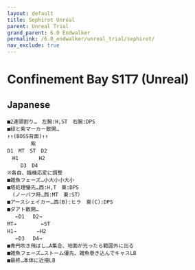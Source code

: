 ```yaml
---
layout: default
title: Sephirot Unreal
parent: Unreal Trial
grand_parent: 6.0 Endwalker
permalink: /6.0_endwalker/unreal_trial/sephirot/
nav_exclude: true
---
```


# Confinement Bay S1T7 (Unreal)

<!-- TODO: Add English macro and waymarks when this officially releases -->

## Japanese

```
■2連頭割り…　左腕:H,ST　右腕:DPS
■緑と紫マーカー散開…
↑↑(BOSS背面)↑↑
　　　　 紫
D1　MT　ST　D2
　H1　　　　H2
　　 D3　D4
※各自、臨機応変に調整
■雑魚フェーズ…小大小小大小
■塔処理優先…西:H,T　東:DPS
　(ノーバフ時…西:MT　東:ST）
■アースシェイカー…西(B):ヒラ　東(C):DPS
■ダアト散開…
　 ←D1　 D2→
MT→　　　   ←ST
H1→　　　　←H2
　 ←D3　 D4→
■青円吹き飛ばし…A集合、地面が光ったら範囲外に出る
■雑魚フェーズ…ストーム優先、雑魚巻き込んでキャスLB
■最終…本体に近接LB
```
